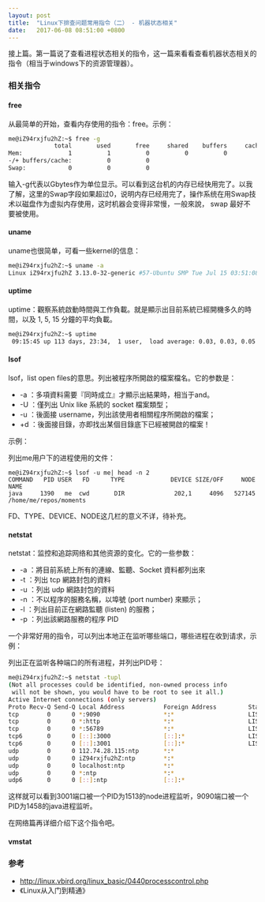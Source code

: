 ```yaml
---
layout: post
title:  "Linux下排查问题常用指令（二） - 机器状态相关"
date:   2017-06-08 08:51:00 +0800
---
```


接上篇。第一篇说了查看进程状态相关的指令，这一篇来看看查看机器状态相关的指令（相当于windows下的资源管理器）。

### 相关指令

#### free

从最简单的开始，查看内存使用的指令：free。示例：

~~~ sh
me@iZ94rxjfu2hZ:~$ free -g
             total       used       free     shared    buffers     cached
Mem:             1          1          0          0          0          0
-/+ buffers/cache:          0          0
Swap:            0          0          0
~~~

输入-g代表以Gbytes作为单位显示。可以看到这台机的内存已经快用完了。以我了解，这里的Swap字段如果超过0，说明内存已经用完了，操作系统在用Swap技术以磁盘作为虚拟内存使用，这时机器会变得非常慢，一般來說， swap 最好不要被使用。

#### uname

uname也很简单，可看一些kernel的信息：

~~~ sh
me@iZ94rxjfu2hZ:~$ uname -a
Linux iZ94rxjfu2hZ 3.13.0-32-generic #57-Ubuntu SMP Tue Jul 15 03:51:08 UTC 2014 x86_64 x86_64 x86_64 GNU/Linux
~~~

#### uptime

uptime：觀察系統啟動時間與工作負載。就是顯示出目前系統已經開機多久的時間，以及 1, 5, 15 分鐘的平均負載。

~~~ sh
me@iZ94rxjfu2hZ:~$ uptime
 09:15:45 up 113 days, 23:34,  1 user,  load average: 0.03, 0.03, 0.05
~~~

#### lsof

lsof，list open files的意思。列出被程序所開啟的檔案檔名。它的参数是：

- -a  ：多項資料需要『同時成立』才顯示出結果時，相当于and。
- -U  ：僅列出 Unix like 系統的 socket 檔案類型；
- -u  ：後面接 username，列出該使用者相關程序所開啟的檔案；
- +d  ：後面接目錄，亦即找出某個目錄底下已經被開啟的檔案！

示例：

列出me用户下的进程使用的文件：

~~~ shell
me@iZ94rxjfu2hZ:~$ lsof -u me| head -n 2
COMMAND   PID USER   FD      TYPE             DEVICE SIZE/OFF     NODE NAME
java     1390   me  cwd       DIR              202,1     4096   527145 /home/me/repos/moments
~~~

FD、TYPE、DEVICE、NODE这几栏的意义不详，待补充。

#### netstat

netstat：监控和追踪网络和其他资源的变化。它的一些参数：

- -a  ：將目前系統上所有的連線、監聽、Socket 資料都列出來
- -t  ：列出 tcp 網路封包的資料
- -u  ：列出 udp 網路封包的資料
- -n  ：不以程序的服務名稱，以埠號 (port number) 來顯示；
- -l  ：列出目前正在網路監聽 (listen) 的服務；
- -p  ：列出該網路服務的程序 PID

一个非常好用的指令，可以列出本地正在监听哪些端口，哪些进程在收到请求，示例：

列出正在监听各种端口的所有进程，并列出PID号：

~~~ sh
me@iZ94rxjfu2hZ:~$ netstat -tupl
(Not all processes could be identified, non-owned process info
 will not be shown, you would have to be root to see it all.)
Active Internet connections (only servers)
Proto Recv-Q Send-Q Local Address           Foreign Address         State       PID/Program name
tcp        0      0 *:9090                  *:*                     LISTEN      1458/java
tcp        0      0 *:http                  *:*                     LISTEN      -
tcp        0      0 *:56789                 *:*                     LISTEN      -
tcp6       0      0 [::]:3000               [::]:*                  LISTEN      1570/node
tcp6       0      0 [::]:3001               [::]:*                  LISTEN      1513/node
udp        0      0 112.74.28.115:ntp       *:*                                 -
udp        0      0 iZ94rxjfu2hZ:ntp        *:*                                 -
udp        0      0 localhost:ntp           *:*                                 -
udp        0      0 *:ntp                   *:*                                 -
udp6       0      0 [::]:ntp                [::]:*                              -
~~~

这样就可以看到3001端口被一个PID为1513的node进程监听，9090端口被一个PID为1458的java进程监听。

在网络篇再详细介绍下这个指令吧。

#### vmstat



### 参考

- http://linux.vbird.org/linux_basic/0440processcontrol.php
- 《Linux从入门到精通》
